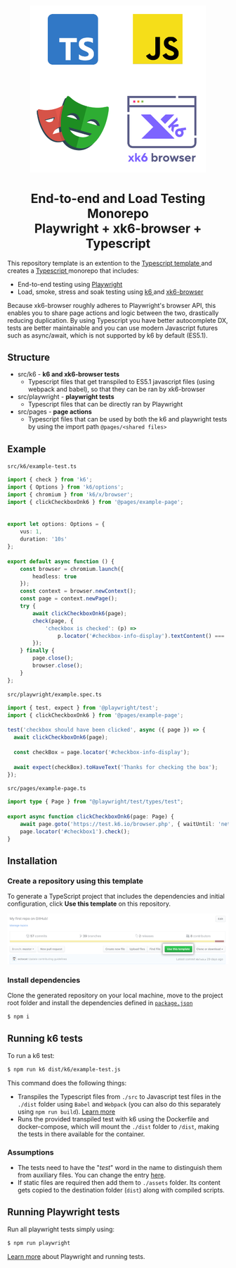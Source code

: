 <p align="center">
  <a href="https://k6.io/docs/javascript-api/xk6-browser/">
  <img src="docs/header.png" width="400"/>
  </a>
</p>
<h1 align="center">
End-to-end and Load Testing Monorepo
<br>
 Playwright + xk6-browser + Typescript
</h1>

This repository template is an extention to the <a href="https://github.com/grafana/k6-template-typescript"> Typescript template </a> and creates a <a href="https://www.typescriptlang.org/"> Typescript </a> monorepo that includes:
* End-to-end testing using <a href="https://playwright.dev/"> Playwright </a>
* Load, smoke, stress and soak testing using <a href="https://k6.io/docs/"> k6 </a> and <a href="https://k6.io/docs/javascript-api/xk6-browser/"> xk6-browser </a>

Because xk6-browser roughly adheres to Playwright's browser API, this enables you to share page actions and logic between the two, drastically reducing duplication. By using Typescript you have better autocomplete DX, tests are better maintainable and you can use modern Javascript futures such as async/await, which is not supported by k6 by default (ES5.1).




## Structure
* src/k6 - **k6 and xk6-browser tests**
  * Typescript files that get transpiled to ES5.1 javascript files (using webpack and babel), so that they can be ran by xk6-browser
* src/playwright - **playwright tests**
  * Typescript files that can be directly ran by Playwright
* src/pages - **page actions**
  * Typescript files that can be used by both the k6 and playwright tests by using the import path `@pages/<shared files>`

## Example
`src/k6/example-test.ts`
```Typescript
import { check } from 'k6';
import { Options } from 'k6/options';
import { chromium } from 'k6/x/browser';
import { clickCheckboxOnk6 } from '@pages/example-page';


export let options: Options = {
    vus: 1,
    duration: '10s'
};

export default async function () {
    const browser = chromium.launch({
        headless: true
    });
    const context = browser.newContext();
    const page = context.newPage();
    try {
        await clickCheckboxOnk6(page);
        check(page, {
            'checkbox is checked': (p) =>
                p.locator('#checkbox-info-display').textContent() === 'Thanks for checking the box',
        });
    } finally {
        page.close();
        browser.close();
    }
};
```
`src/playwright/example.spec.ts`
```Typescript
import { test, expect } from '@playwright/test';
import { clickCheckboxOnk6 } from '@pages/example-page';

test('checkbox should have been clicked', async ({ page }) => {
  await clickCheckboxOnk6(page);

  const checkBox = page.locator('#checkbox-info-display');

  await expect(checkBox).toHaveText('Thanks for checking the box');
});
```

`src/pages/example-page.ts`
```Typescript
import type { Page } from "@playwright/test/types/test";

export async function clickCheckboxOnk6(page: Page) {
    await page.goto('https://test.k6.io/browser.php', { waitUntil: 'networkidle' })
    page.locator('#checkbox1').check();
}
```
## Installation

### Create a repository using this template

To generate a TypeScript project that includes the dependencies and initial configuration, click **Use this template** on this repository.

  ![](docs/use-this-template-button.png)


### Install dependencies

Clone the generated repository on your local machine, move to the project root folder and install the dependencies defined in [`package.json`](./package.json)

```bash
$ npm i
```

## Running k6 tests

To run a k6 test:

```bash
$ npm run k6 dist/k6/example-test.js
```

This command does the following things:
* Transpiles the Typescript files from `./src` to Javascript test files in the `./dist` folder using `Babel` and `Webpack` (you can also do this separately using `npm run build`). [Learn more](https://k6.io/docs/using-k6/modules#bundling-node-modules)
* Runs the provided transpiled test with k6 using the Dockerfile and docker-compose, which will mount the `./dist` folder to `/dist`, making the tests in there available for the container.

### Assumptions
- The tests need to have the "_test_" word in the name to distinguish them from auxiliary files. You can change the entry [here](./webpack.config.js#L8). 
- If static files are required then add them to `./assets` folder. Its content gets copied to the destination folder (`dist`) along with compiled scripts.

## Running Playwright tests
Run all playwright tests simply using:

```bash
$ npm run playwright
```

[Learn more](https://playwright.dev/docs/intro) about Playwright and running tests.
